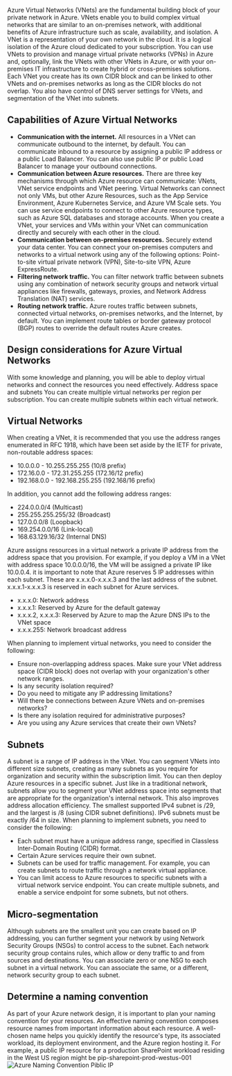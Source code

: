 Azure Virtual Networks (VNets) are the fundamental building block of your private network in Azure. VNets enable you to build complex virtual networks that are similar to an on-premises network, with additional benefits of Azure infrastructure such as scale, availability, and isolation. A VNet is a representation of your own network in the cloud. It is a logical isolation of the Azure cloud dedicated to your subscription. You can use VNets to provision and manage virtual private networks (VPNs) in Azure and, optionally, link the VNets with other VNets in Azure, or with your on-premises IT infrastructure to create hybrid or cross-premises solutions. Each VNet you create has its own CIDR block and can be linked to other VNets and on-premises networks as long as the CIDR blocks do not overlap. You also have control of DNS server settings for VNets, and segmentation of the VNet into subnets.

## Capabilities of Azure Virtual Networks

- **Communication with the internet.** All resources in a VNet can communicate outbound to the internet, by default. You can communicate inbound to a resource by assigning a public IP address or a public Load Balancer. You can also use public IP or public Load Balancer to manage your outbound connections.
- **Communication between Azure resources.** There are three key mechanisms through which Azure resource can communicate: VNets, VNet service endpoints and VNet peering. Virtual Networks can connect not only VMs, but other Azure Resources, such as the App Service Environment, Azure Kubernetes Service, and Azure VM Scale sets. You can use service endpoints to connect to other Azure resource types, such as Azure SQL databases and storage accounts. When you create a VNet, your services and VMs within your VNet can communication directly and securely with each other in the cloud.
- **Communication between on-premises resources.** Securely extend your data center. You can connect your on-premises computers and networks to a virtual network using any of the following options: Point-to-site virtual private network (VPN), Site-to-site VPN, Azure ExpressRoute. 
- **Filtering network traffic.** You can filter network traffic between subnets using any combination of network security groups and network virtual appliances like firewalls, gateways, proxies, and Network Address Translation (NAT) services.
- **Routing network traffic.** Azure routes traffic between subnets, connected virtual networks, on-premises networks, and the Internet, by default. You can implement route tables or border gateway protocol (BGP) routes to override the default routes Azure creates.

## Design considerations for Azure Virtual Networks

With some knowledge and planning, you will be able to deploy virtual networks and connect the resources you need effectively.
Address space and subnets
You can create multiple virtual networks per region per subscription. You can create multiple subnets within each virtual network.

## Virtual Networks

When creating a VNet, it is recommended that you use the address ranges enumerated in RFC 1918, which have been set aside by the IETF for private, non-routable address spaces: 
- 10.0.0.0 - 10.255.255.255 (10/8 prefix)
- 172.16.0.0 - 172.31.255.255 (172.16/12 prefix)
- 192.168.0.0 - 192.168.255.255 (192.168/16 prefix)

In addition, you cannot add the following address ranges:
-	224.0.0.0/4 (Multicast)
-	255.255.255.255/32 (Broadcast)
-	127.0.0.0/8 (Loopback)
-	169.254.0.0/16 (Link-local)
-	168.63.129.16/32 (Internal DNS)

Azure assigns resources in a virtual network a private IP address from the address space that you provision. For example, if you deploy a VM in a VNet with address space 10.0.0.0/16, the VM will be assigned a private IP like 10.0.0.4. it is important to note that Azure reserves 5 IP addresses within each subnet. These are x.x.x.0-x.x.x.3 and the last address of the subnet. x.x.x.1-x.x.x.3 is reserved in each subnet for Azure services.
-	x.x.x.0: Network address
-	x.x.x.1: Reserved by Azure for the default gateway
-	x.x.x.2, x.x.x.3: Reserved by Azure to map the Azure DNS IPs to the VNet space
-	x.x.x.255: Network broadcast address

When planning to implement virtual networks, you need to consider the following: 
-	Ensure non-overlapping address spaces. Make sure your VNet address space (CIDR block) does not overlap with your organization's other network ranges.
-	Is any security isolation required?
-	Do you need to mitigate any IP addressing limitations?
-	Will there be connections between Azure VNets and on-premises networks?
-	Is there any isolation required for administrative purposes?
-	Are you using any Azure services that create their own VNets?

## Subnets

A subnet is a range of IP address in the VNet. You can segment VNets into different size subnets, creating as many subnets as you require for organization and security within the subscription limit. You can then deploy Azure resources in a specific subnet. Just like in a traditional network, subnets allow you to segment your VNet address space into segments that are appropriate for the organization's internal network. This also improves address allocation efficiency. The smallest supported IPv4 subnet is /29, and the largest is /8 (using CIDR subnet definitions). IPv6 subnets must be exactly /64 in size. When planning to implement subnets, you need to consider the following:
-	Each subnet must have a unique address range, specified in Classless Inter-Domain Routing (CIDR) format.
-	Certain Azure services require their own subnet.
-	Subnets can be used for traffic management. For example, you can create subnets to route traffic through a network virtual appliance.
-	You can limit access to Azure resources to specific subnets with a virtual network service endpoint. You can create multiple subnets, and enable a service endpoint for some subnets, but not others.  
## Micro-segmentation

Although subnets are the smallest unit you can create based on IP addressing, you can further segment your network by using Network Security Groups (NSGs) to control access to the subnet. Each network security group contains rules, which allow or deny traffic to and from sources and destinations.
You can associate zero or one NSG to each subnet in a virtual network. You can associate the same, or a different, network security group to each subnet. 

## Determine a naming convention

As part of your Azure network design, it is important to plan your naming convention for your resources. An effective naming convention composes resource names from important information about each resource. A well-chosen name helps you quickly identify the resource's type, its associated workload, its deployment environment, and the Azure region hosting it. For example, a public IP resource for a production SharePoint workload residing in the West US region might be pip-sharepoint-prod-westus-001
![Azure Naming Convention Piblic IP](../media/compnents-of-an-azure-resrouce-name.png)
